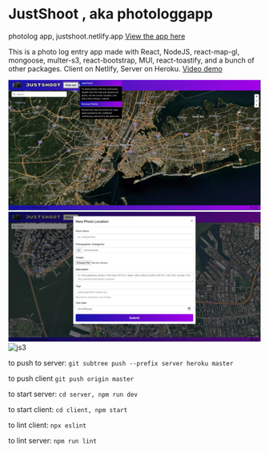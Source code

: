 # JustShoot , aka photologgapp

photolog app, justshoot.netlify.app
[View the app here](https://justshoot.netlify.app)

This is a photo log entry app made with React, NodeJS, react-map-gl, mongoose, multer-s3, react-bootstrap, MUI, react-toastify, and a bunch of other packages. Client on Netlify, Server on Heroku. [Video demo](https://www.youtube.com/watch?v=Zye6HkykpDY)

![js1](client/src/assets/images/justshoot1.jpg)
![js2](client/src/assets/images/justshoot2.jpg)
![js3](client/src/assets/images/justshoot3.png)

to push to server:
`git subtree push --prefix server heroku master`

to push client
`git push origin master`

to start server:
`cd server, npm run dev`

to start client:
`cd client, npm start`

to lint client:
`npx eslint`

to lint server:
`npm run lint`
